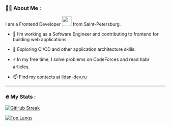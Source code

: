 ### :man_technologist: About Me :
I am a Frontend Developer <img src="https://media.giphy.com/media/WUlplcMpOCEmTGBtBW/giphy.gif" width="30"> from Saint-Petersburg.
- :telescope: I’m working as a Software Engineer and contributing to frontend for building web applications.

- :seedling: Exploring CI/CD and other application architecture skills.

- :zap: In my free time, I solve problems on CodeForces and read habr articles.

- :mailbox: Find my contacts at [ildan-dev.ru](https://ildan-dev.ru)

---

### :fire: My Stats :
[![GitHub Streak](http://github-readme-streak-stats.herokuapp.com?user=stormrage-web&theme=dark&background=000000)](https://git.io/streak-stats)

[![Top Langs](https://github-readme-stats.vercel.app/api/top-langs/?username=stormrage-web&layout=compact&theme=vision-friendly-dark)](https://github.com/anuraghazra/github-readme-stats)

